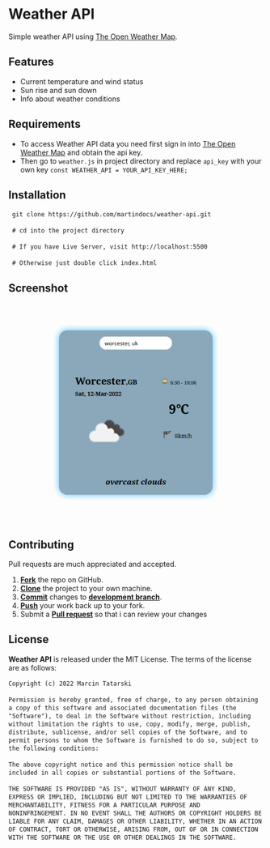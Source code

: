 # Weather API

Simple weather API using [The Open Weather Map](https://api.openweathermap.org/api).  

## Features
- Current temperature and wind status
- Sun rise and sun down
- Info about weather conditions

## Requirements
- To access Weather API data you need first sign in into [The Open Weather Map](https://api.openweathermap.org/api) and obtain the api key.
- Then go to ```weather.js``` in project directory and replace ```api_key``` with your own key ```const WEATHER_API = YOUR_API_KEY_HERE;```

## Installation

```
 git clone https://github.com/martindocs/weather-api.git
 
 # cd into the project directory

 # If you have Live Server, visit http://localhost:5500 
 
 # Otherwise just double click index.html
```

## Screenshot
<p style="text-align:center; transform: scale(0.8,0.8)">
    <img src="img/weather-api-src1.png" alt="" />
</p>

## Contributing

Pull requests are much appreciated and accepted.

1. <a href='https://help.github.com/articles/fork-a-repo/'>**Fork**</a> the repo on GitHub.
2. <a href='https://help.github.com/articles/cloning-a-repository/'>**Clone**</a> the project to your own machine.
3. <a href='https://git-scm.com/book/en/v2/Git-Basics-Recording-Changes-to-the-Repository'>**Commit**</a> changes to <a href='https://git-scm.com/book/en/v2/Git-Branching-Branches-in-a-Nutshell'>**development branch**</a>.
4. <a href='https://help.github.com/articles/pushing-to-a-remote/'>**Push**</a> your work back up to your fork.
5. Submit a <a href='https://help.github.com/articles/about-pull-requests/'>**Pull request**</a> so that i can review your changes

## License

**Weather API** is released under the MIT License. The terms of the license are as follows:

```
Copyright (c) 2022 Marcin Tatarski

Permission is hereby granted, free of charge, to any person obtaining
a copy of this software and associated documentation files (the
"Software"), to deal in the Software without restriction, including
without limitation the rights to use, copy, modify, merge, publish,
distribute, sublicense, and/or sell copies of the Software, and to
permit persons to whom the Software is furnished to do so, subject to
the following conditions:

The above copyright notice and this permission notice shall be
included in all copies or substantial portions of the Software.

THE SOFTWARE IS PROVIDED "AS IS", WITHOUT WARRANTY OF ANY KIND,
EXPRESS OR IMPLIED, INCLUDING BUT NOT LIMITED TO THE WARRANTIES OF
MERCHANTABILITY, FITNESS FOR A PARTICULAR PURPOSE AND
NONINFRINGEMENT. IN NO EVENT SHALL THE AUTHORS OR COPYRIGHT HOLDERS BE
LIABLE FOR ANY CLAIM, DAMAGES OR OTHER LIABILITY, WHETHER IN AN ACTION
OF CONTRACT, TORT OR OTHERWISE, ARISING FROM, OUT OF OR IN CONNECTION
WITH THE SOFTWARE OR THE USE OR OTHER DEALINGS IN THE SOFTWARE.
```